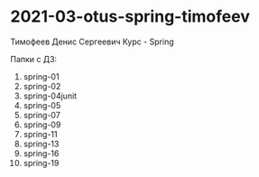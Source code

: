 # 2021-03-otus-spring-timofeev
Тимофеев Денис Сергеевич
Курс - Spring

Папки с ДЗ:
1) spring-01
2) spring-02
3) spring-04junit
4) spring-05
5) spring-07
6) spring-09
7) spring-11
8) spring-13
9) spring-16
10) spring-19